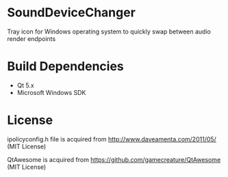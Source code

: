 # SoundDeviceChanger
Tray icon for Windows operating system to quickly swap between audio render endpoints

# Build Dependencies
- Qt 5.x
- Microsoft Windows SDK

# License
ipolicyconfig.h file is acquired from http://www.daveamenta.com/2011/05/ (MIT License)

QtAwesome is acquired from https://github.com/gamecreature/QtAwesome (MIT License)
